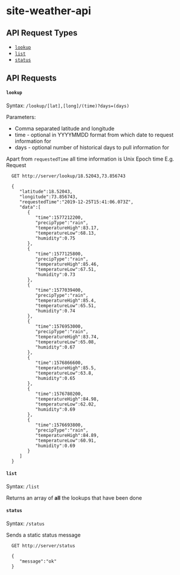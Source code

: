 # site-weather-api

API Request Types
---------------
- [`lookup`](#lookup) 
- [`list`](#list)
- [`status`](#status)

API Requests
--------------
#### `lookup`

  Syntax:
    ```/lookup/[lat],[long]/(time)?days=(days)```
  
  Parameters:
  - Comma separated latitude and longitude
  - time - optional in YYYYMMDD format from which date to request information for
  - days - optional number of historical days to pull information for
  
  Apart from `requestedTime` all time information is Unix Epoch time
  E.g. Request
  
```http request
  GET http://server/lookup/18.52043,73.856743
  
  { 
     "latitude":18.52043,
     "longitude":73.856743,
     "requestedTime":"2019-12-25T15:41:06.073Z",
     "data":[ 
        { 
           "time":1577212200,
           "precipType":"rain",
           "temperatureHigh":83.17,
           "temperatureLow":68.13,
           "humidity":0.75
        },
        { 
           "time":1577125800,
           "precipType":"rain",
           "temperatureHigh":85.46,
           "temperatureLow":67.51,
           "humidity":0.73
        },
        { 
           "time":1577039400,
           "precipType":"rain",
           "temperatureHigh":85.4,
           "temperatureLow":65.51,
           "humidity":0.74
        },
        { 
           "time":1576953000,
           "precipType":"rain",
           "temperatureHigh":83.74,
           "temperatureLow":65.08,
           "humidity":0.67
        },
        { 
           "time":1576866600,
           "temperatureHigh":85.5,
           "temperatureLow":63.8,
           "humidity":0.65
        },
        { 
           "time":1576780200,
           "temperatureHigh":84.98,
           "temperatureLow":62.02,
           "humidity":0.69
        },
        { 
           "time":1576693800,
           "precipType":"rain",
           "temperatureHigh":84.89,
           "temperatureLow":60.91,
           "humidity":0.69
        }
     ]
  }
```
#### `list`
  Syntax:
      `/list`
      
  Returns an array of __all__ the lookups that have been done
  
#### `status`
  Syntax:
      `/status`
   
  Sends a static status message 
```http request
  GET http://server/status
  
  {
     "message":"ok"
  }
```
